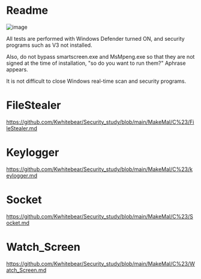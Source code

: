 
# Readme

![image](https://github.com/Kwhitebear/Security_study/assets/99308681/020844c9-7bda-4757-a48a-615b546c7184)

All tests are performed with Windows Defender turned ON, and security programs such as V3 not installed.<br>

Also, do not bypass smartscreen.exe and MsMpeng.exe so that they are not signed at the time of installation, "so do you want to run them?" Aphrase appears.<br>

It is not difficult to close Windows real-time scan and security programs.<br>


# FileStealer

https://github.com/Kwhitebear/Security_study/blob/main/MakeMal/C%23/FileStealer.md

# Keylogger

https://github.com/Kwhitebear/Security_study/blob/main/MakeMal/C%23/keylogger.md

# Socket

https://github.com/Kwhitebear/Security_study/blob/main/MakeMal/C%23/Socket.md

# Watch_Screen

https://github.com/Kwhitebear/Security_study/blob/main/MakeMal/C%23/Watch_Screen.md



